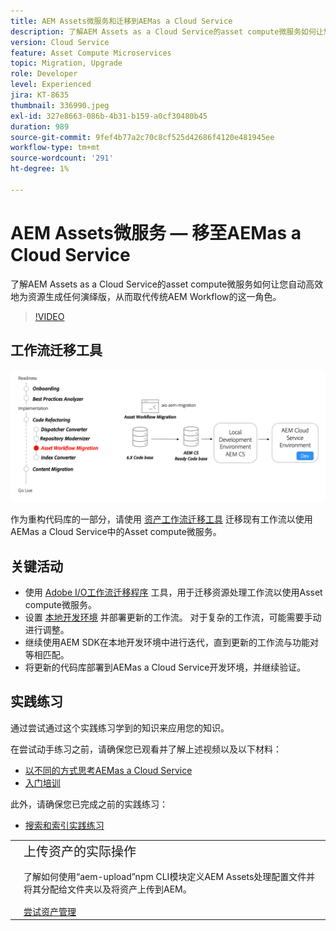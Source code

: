 ```yaml
---
title: AEM Assets微服务和迁移到AEMas a Cloud Service
description: 了解AEM Assets as a Cloud Service的asset compute微服务如何让您自动高效地为资源生成任何演绎版，从而取代传统AEM Workflow的这一角色。
version: Cloud Service
feature: Asset Compute Microservices
topic: Migration, Upgrade
role: Developer
level: Experienced
jira: KT-8635
thumbnail: 336990.jpeg
exl-id: 327e8663-086b-4b31-b159-a0cf30480b45
duration: 989
source-git-commit: 9fef4b77a2c70c8cf525d42686f4120e481945ee
workflow-type: tm+mt
source-wordcount: '291'
ht-degree: 1%

---
```


# AEM Assets微服务 — 移至AEMas a Cloud Service

了解AEM Assets as a Cloud Service的asset compute微服务如何让您自动高效地为资源生成任何演绎版，从而取代传统AEM Workflow的这一角色。

>[!VIDEO](https://video.tv.adobe.com/v/336990?quality=12&learn=on)

## 工作流迁移工具

![资产工作流迁移工具](./assets/asset-workflow-migration.png)

作为重构代码库的一部分，请使用 [资产工作流迁移工具](https://experienceleague.adobe.com/docs/experience-manager-cloud-service/moving/refactoring-tools/asset-workflow-migration-tool.html) 迁移现有工作流以使用AEMas a Cloud Service中的Asset compute微服务。

## 关键活动

+ 使用 [Adobe I/O工作流迁移程序](https://github.com/adobe/aio-cli-plugin-aem-cloud-service-migration#command-aio-aem-migrationworkflow-migrator) 工具，用于迁移资源处理工作流以使用Asset compute微服务。
+ 设置 [本地开发环境](https://experienceleague.adobe.com/docs/experience-manager-learn/cloud-service/local-development-environment-set-up/overview.html?lang=zh-Hans) 并部署更新的工作流。 对于复杂的工作流，可能需要手动进行调整。
+ 继续使用AEM SDK在本地开发环境中进行迭代，直到更新的工作流与功能对等相匹配。
+ 将更新的代码库部署到AEMas a Cloud Service开发环境，并继续验证。

## 实践练习

通过尝试通过这个实践练习学到的知识来应用您的知识。

在尝试动手练习之前，请确保您已观看并了解上述视频以及以下材料：

+ [以不同的方式思考AEMas a Cloud Service](./introduction.md)
+ [入门培训](./onboarding.md)

此外，请确保您已完成之前的实践练习：

+ [搜索和索引实践练习](./search-and-indexing.md#hands-on-exercise)

<table style="border-width:0">
    <tr>
        <td style="width:150px">
            <a  rel="noreferrer"
                target="_blank"
                href="https://github.com/adobe/aem-cloud-engineering-video-series-exercises/tree/session8-assets#cloud-acceleration-bootcamp---session-8-assets-and-microservices"><img alt="实践练习GitHub存储库" src="./assets/github.png"/>
            </a>        
        </td>
        <td style="width:100%;margin-bottom:1rem;">
            <div style="font-size:1.25rem;font-weight:400;">上传资产的实际操作</div>
            <p style="margin:1rem 0">
                了解如何使用“aem-upload”npm CLI模块定义AEM Assets处理配置文件并将其分配给文件夹以及将资产上传到AEM。
            </p>
            <a  rel="noreferrer"
                target="_blank"
                href="https://github.com/adobe/aem-cloud-engineering-video-series-exercises/tree/session8-assets#cloud-acceleration-bootcamp---session-8-assets-and-microservices" class="spectrum-Button spectrum-Button--primary spectrum-Button--sizeM">
                <span class="spectrum-Button-label has-no-wrap has-text-weight-bold">尝试资产管理</span>
            </a>
        </td>
    </tr>
</table>
